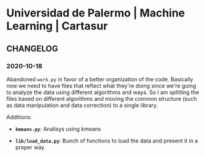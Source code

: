 # Universidad de Palermo | Machine Learning | Cartasur

## CHANGELOG

### 2020-10-18

Abandoned `work.py` in favor of a better organization of the code. Basically now we need to have files that reflect what they're doing since we're going to analyze the data using different algorithms and ways. So I am splitting the files based on different algorithms and moving the common structure (such as data manipulation and data correction) to a single library.

Additions:

- **`kmeans.py`**: Analisys using kmeans

- **`lib/load_data.py`**: Bunch of functions to load the data and present it in a proper way.


